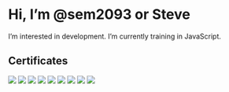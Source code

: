 <h1> Hi, I’m @sem2093 or Steve</h1> 


 I’m interested in development.
 I’m currently training in JavaScript.

<h2> Certificates</h2>

<img src="CB2D6C1C-D8DA-44F6-A939-AA09FFC4CB77.jpeg">

<img src="BA5A71A7-4F95-4044-A7D5-C1A24C20B12F.jpeg">

<img src="7801E883-AC69-4203-AB51-328C5459550C.jpeg">
 
<img src="FE63E8EE-40E0-43C6-832D-0A98C18E7005.jpeg">

<img src="E6EA6471-0C2C-4589-869E-4F3FF878F0FB.jpeg">

<img src="B869AFA6-62FA-4B65-8C2A-7301CDEE1672.jpeg">

<img src="B32446C6-43CF-49E0-AF6D-336E02AA6203.jpeg">

<img src="9B879870-D7C7-45D0-9490-D0CDC45E79ED.jpeg">

<img src="515B45F2-B84A-4552-B477-3FD6B2FA0B60.jpeg">
 
 
 
 






 



 
 
 
 
 
 






 





 

<!---
sem2093/sem2093 is a ✨ special ✨ repository because its `README.md` (this file) appears on your GitHub profile.
You can click the Preview link to take a look at your changes.
--->
